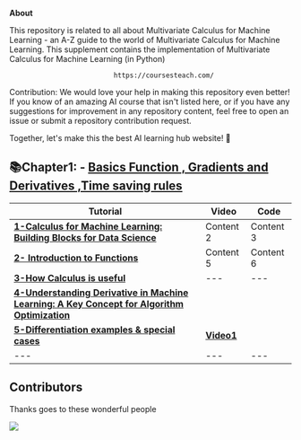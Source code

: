 **About**

This repository is related to all about Multivariate Calculus for Machine Learning - an A-Z guide to the world of Multivariate Calculus for Machine Learning. This supplement contains the implementation of Multivariate Calculus for Machine Learning (in Python) 

                              https://coursesteach.com/
Contribution: We would love your help in making this repository even better! If you know of an amazing AI course that isn't listed here, or if you have any suggestions for improvement in any repository content, feel free to open an issue or submit a repository contribution request.

Together, let's make this the best AI learning hub website! 🚀

## 📚Chapter1: - [**Basics Function , Gradients and Derivatives ,Time saving rules**]()
| Tutorial | Video | Code|
|---|---|---|
|[**1-Calculus for Machine Learning: Building Blocks for Data Science**](https://medium.com/@Coursesteach/multivariate-calculus-for-machine-learning-part-1-d35586a6eee8) | Content 2 | Content 3 |
|[**2- Introduction to Functions**](https://medium.com/@Coursesteach/multivariate-calculus-for-machine-learning-part-2-e3945f87c43) | Content 5 | Content 6 |
|[**3-How Calculus is useful**](https://medium.com/@Coursesteach/multivariate-calculus-for-machine-learning-part-3-b53a8f9f4833)|---|---|
|[**4-Understanding Derivative in Machine Learning: A Key Concept for Algorithm Optimization**](https://medium.com/@Coursesteach/multivariate-calculus-for-machine-learning-part-5-84d9a9cad9ad)
|[**5-Differentiation examples & special cases**](https://medium.com/@Coursesteach/multivariate-calculus-for-machine-learning-part-5-differentiation-examples-special-cases-62d1ebb003ed)|[**Video1**](https://drive.google.com/file/d/19b9Ou-E_8Fa8YvYlrG913Vu7B-ZGXTnV/view)|
|---|---|---|

  

   
## **Contributors**
Thanks goes to these wonderful people 

<a href="https://github.com/hussain0048/Machine-Learning/graphs/contributors">
  <img src="https://contrib.rocks/image?repo=hussain0048/Machine-Learning" />
</a>






